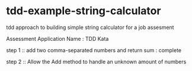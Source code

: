 # tdd-example-string-calculator
tdd approach to building simple string calculator for a job assesment

Assessment Application Name : TDD Kata

step 1 :: add two comma-separated numbers and return sum : complete

step 2 :: Allow the Add method to handle an unknown amount of numbers